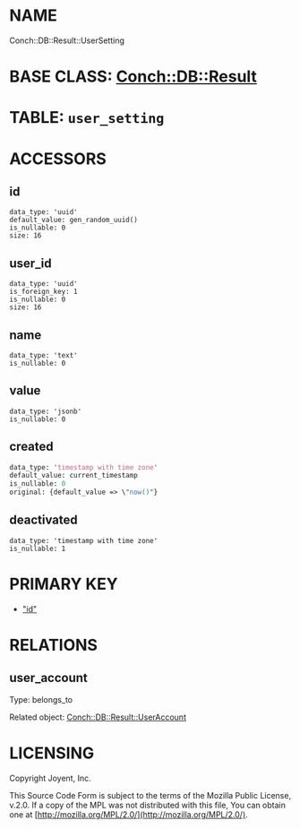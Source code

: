 # NAME

Conch::DB::Result::UserSetting

# BASE CLASS: [Conch::DB::Result](/../modules/Conch::DB::Result)

# TABLE: `user_setting`

# ACCESSORS

## id

```
data_type: 'uuid'
default_value: gen_random_uuid()
is_nullable: 0
size: 16
```

## user\_id

```
data_type: 'uuid'
is_foreign_key: 1
is_nullable: 0
size: 16
```

## name

```
data_type: 'text'
is_nullable: 0
```

## value

```
data_type: 'jsonb'
is_nullable: 0
```

## created

```perl
data_type: 'timestamp with time zone'
default_value: current_timestamp
is_nullable: 0
original: {default_value => \"now()"}
```

## deactivated

```
data_type: 'timestamp with time zone'
is_nullable: 1
```

# PRIMARY KEY

- ["id"](#id)

# RELATIONS

## user\_account

Type: belongs\_to

Related object: [Conch::DB::Result::UserAccount](/../modules/Conch::DB::Result::UserAccount)

# LICENSING

Copyright Joyent, Inc.

This Source Code Form is subject to the terms of the Mozilla Public License,
v.2.0. If a copy of the MPL was not distributed with this file, You can obtain
one at [http://mozilla.org/MPL/2.0/](http://mozilla.org/MPL/2.0/).
